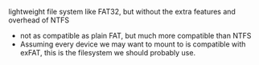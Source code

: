 
lightweight file system like FAT32, but without the extra features and overhead of NTFS
- not as compatible as plain FAT, but much more compatible than NTFS
- Assuming every device we may want to mount to is compatible with exFAT, this is the filesystem we should probably use.
